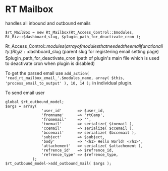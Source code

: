 RT Mailbox
==========

handles  all inbound and outbound emails


```
$rt_MailBox = new Rt_Mailbox(Rt_Access_Control::$modules, Rt_Biz::$dashboard_slug, $plugin_path_for_deactivate_cron );
```
Rt_Access_Control::$modules (array of modules that needed the email functionality.)
Rt_Biz::$dashboard_slug (parent slug for registering email setting page)
$plugin_path_for_deactivate_cron (path of plugin's main file which is used to deactivate cron when plugin is disabled)


To get the parsed email use `add_action( 'read_rt_mailbox_email_'.$modules_name, array( $this, 'process_email_to_output' ), 10, 14 );`  in individual plugin.

To send email user 
```
global $rt_outbound_model;
$args = array(
				'user_id'       => $user_id,
				'fromname'      => 'rtCamp',
				'fromemail'     => '',
				'toemail'       => serialize( $toemail ),
				'ccemail'       => serialize( $ccemail ),
				'bccemail'      => serialize( $bccemail ),
				'subject'       => $subject,
				'body'          => '<h1> Hello World! </h1>',
				'attachement'   => serialize( $attachement ),
				'refrence_id'   => $refrence_id,
				'refrence_type' => $refrence_type,
			);
$rt_outbound_model->add_outbound_mail( $args );

```